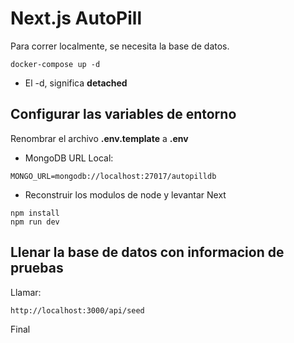 # Next.js AutoPill
Para correr localmente, se necesita la base de datos.
```
docker-compose up -d
```

* El -d, significa __detached__



## Configurar las variables de entorno
Renombrar el archivo __.env.template__ a __.env__
* MongoDB URL Local:
```
MONGO_URL=mongodb://localhost:27017/autopilldb
```

* Reconstruir los modulos de node y levantar Next
```
npm install
npm run dev
```
## Llenar la base de datos con informacion de pruebas
Llamar:
```
http://localhost:3000/api/seed
```

Final